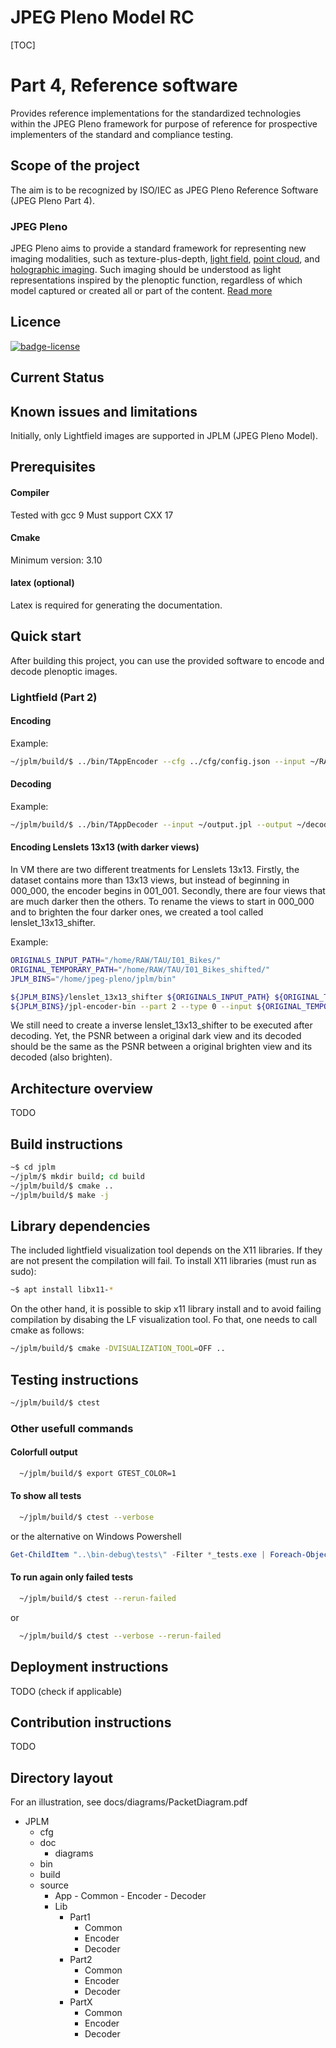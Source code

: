 JPEG Pleno Model RC
===

[TOC]

# Part 4, Reference software

Provides reference implementations for the standardized technologies within the JPEG Pleno framework for purpose of reference for prospective implementers of the standard and compliance testing.

## Scope of the project

The aim is to be recognized by ISO/IEC as JPEG Pleno Reference Software (JPEG Pleno Part 4).

### JPEG Pleno
JPEG Pleno aims to provide a standard framework for representing new imaging modalities, such as texture-plus-depth, [light field](https://jpeg.org/jpegpleno/lightfield.html), [point cloud](https://jpeg.org/jpegpleno/pointcloud.html), and [holographic imaging](https://jpeg.org/jpegpleno/holography.html). Such imaging should be understood as light representations inspired by the plenoptic function, regardless of which model captured or created all or part of the content. [Read more](https://jpeg.org/jpegpleno/index.html)

## Licence

[![badge-license]][link-license]


## Current Status



## Known issues and limitations
Initially, only Lightfield images are supported in JPLM (JPEG Pleno Model).


## Prerequisites

#### Compiler
Tested with gcc 9
Must support CXX 17

#### Cmake
Minimum version: 3.10

#### latex (optional)
Latex is required for generating the documentation.

## Quick start 
After building this project, you can use the provided software to encode and decode plenoptic images. 

### Lightfield (Part 2)

#### Encoding
Example:
  ```bash
  ~/jplm/build/$ ../bin/TAppEncoder --cfg ../cfg/config.json --input ~/RAW/Greek/ --output ~/output.jpl
  ```  
#### Decoding
Example:
  ```bash
  ~/jplm/build/$ ../bin/TAppDecoder --input ~/output.jpl --output ~/decoded/greek/
  ```  


#### Encoding Lenslets 13x13 (with darker views)

In VM there are two different treatments for Lenslets 13x13. 
Firstly, the dataset contains more than 13x13 views, but instead of beginning in 000_000, the encoder begins in 001_001.
Secondly, there are four views that are much darker then the others.
To rename the views to start in 000_000 and to brighten the four darker ones, we created a tool called lenslet_13x13_shifter. 

Example:
  ```bash
  ORIGINALS_INPUT_PATH="/home/RAW/TAU/I01_Bikes/"
  ORIGINAL_TEMPORARY_PATH="/home/RAW/TAU/I01_Bikes_shifted/"
  JPLM_BINS="/home/jpeg-pleno/jplm/bin"

  ${JPLM_BINS}/lenslet_13x13_shifter ${ORIGINALS_INPUT_PATH} ${ORIGINAL_TEMPORARY_PATH}
  ${JPLM_BINS}/jpl-encoder-bin --part 2 --type 0 --input ${ORIGINAL_TEMPORARY_PATH} --output ./test_bikes.jpl --transform_size_maximum_inter_view_vertical 13 --transform_size_maximum_inter_view_horizontal 13 --transform_size_maximum_intra_view_vertical 31 --transform_size_maximum_intra_view_horizontal 31 --transform_size_minimum_inter_view_vertical 13 --transform_size_minimum_inter_view_horizontal 13 --transform_size_minimum_intra_view_vertical 4 --transform_size_minimum_intra_view_horizontal 4 --lambda 10000 -t 13 -s 13 -v 434 -u 626
  ```  

We still need to create a inverse lenslet_13x13_shifter to be executed after decoding. 
Yet, the PSNR between a original dark view and its decoded should be the same as the PSNR between a original brighten view and its decoded (also brighten).

## Architecture overview
TODO

## Build instructions

  ```bash
  ~$ cd jplm
  ~/jplm/$ mkdir build; cd build
  ~/jplm/build/$ cmake ..
  ~/jplm/build/$ make -j
  ```

## Library dependencies

The included lightfield visualization tool depends on the X11 libraries. 
If they are not present the compilation will fail. 
To install X11 libraries (must run as sudo):
  ```bash
  ~$ apt install libx11-*
  ```  

On the other hand, it is possible to skip x11 library install and to avoid failing compilation by disabing the LF visualization tool.
Fo that, one needs to call cmake as follows: 
  ```bash
  ~/jplm/build/$ cmake -DVISUALIZATION_TOOL=OFF ..
  ```  


## Testing instructions

  ```bash
  ~/jplm/build/$ ctest
  ```  
  
###  Other usefull commands
#### Colorfull output
```bash
  ~/jplm/build/$ export GTEST_COLOR=1
  ```

#### To show all tests
```bash
  ~/jplm/build/$ ctest --verbose
  ```
or the alternative on Windows Powershell
```powershell
Get-ChildItem "..\bin-debug\tests\" -Filter *_tests.exe | Foreach-Object { Start-Process -NoNewWindow -PassThru -Wait $_.Fullname -ArgumentList ".." }
```

#### To run again only failed tests

```bash
  ~/jplm/build/$ ctest --rerun-failed
  ```
or
```bash
  ~/jplm/build/$ ctest --verbose --rerun-failed
  ```

## Deployment instructions
TODO (check if applicable)
##  Contribution instructions
TODO
## Directory layout
For an illustration, see docs/diagrams/PacketDiagram.pdf
  - JPLM
    - cfg
    - doc
      - diagrams
    - bin
    - build
    - source
      - App
            - Common
            - Encoder
            - Decoder
       - Lib
	       - Part1
		       - Common
		       - Encoder
		       - Decoder
	       - Part2
		       - Common
		       - Encoder
		       - Decoder
	       - PartX
		       - Common
		       - Encoder
		       - Decoder



[badge-license]: https://img.shields.io/badge/license-BSD--3--Clause-blue.svg "BSD 3-clause license"
[link-license]: https://gitlab.com/smtlightfieldsteam/jplm/blob/master/LICENSE.md "BSD 3-clause license"